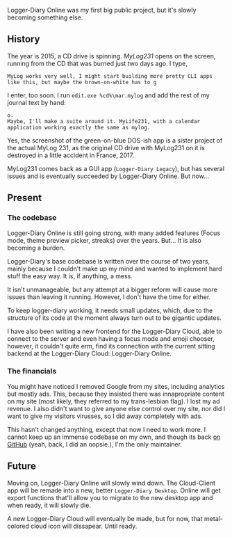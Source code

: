 Logger-Diary Online was my first big public project, but it's slowly becoming something else.

## History

The year is 2015, a CD drive is spinning. _MyLog231_ opens on the screen, running from the CD that was burned just two days ago.
I type,

```
MyLog works very well, I might start building more pretty CLI apps like this, but maybe the brown-on-white has to g
```
I enter, too soon. I run `edit.exe %cd%\mar.mylog` and add the rest of my journal text by hand:
```
o.
Maybe, I'll make a suite around it. MyLife231, with a calendar application working exactly the same as mylog.
```

Yes, the screenshot of the green-on-blue DOS-ish app is a sister project of the actual MyLog 231, as the original CD drive with MyLog231 on it is destroyed in a little accident in France, 2017.

MyLog231 comes back as a GUI app (`Logger-Diary Legacy`), but has several issues and is eventually succeeded by Logger-Diary Online.
But now...

## Present

### The codebase

Logger-Diary Online is still going strong, with many added features (Focus mode, theme preview picker, streaks) over the years. But... It is also becoming a burden.

Logger-Diary's base codebase is written over the course of two years, mainly because I couldn't make up my mind and wanted to implement hard stuff the easy way. It is, if anything, a mess.

It isn't unmanageable, but any attempt at a bigger reform will cause more issues than leaving it running. However, I don't have the time for either.

To keep logger-diary working, it needs small updates, which, due to the structure of its code at the moment always turn out to be gigantic updates. 

I have also been writing a new frontend for the Logger-Diary Cloud, able to connect to the server and even having a focus mode and emoji chooser, however, it couldn't quite erm, find its connection with the current sitting backend at the Logger-Diary Cloud: Logger-Diary Online.

### The financials

You might have noticed I removed Google from my sites, including analytics but mostly ads. This, because they insisted there was innapropriate content on my site (most likely, they referred to my trans-lesbian flag). I lost my ad revenue. I also didn't want to give anyone else control over my site, nor did I want to give my visitors virusses, so I did away completely with ads.

This hasn't changed anything, except that now I need to work more. I cannot keep up an immense codebase on my own, and though its back [on GitHub](https://github.com/strawmelonjuice/logger-diary-online/) (yeah, back, I did an oopsie.), I'm the only maintainer.

## Future

Moving on, Logger-Diary Online will slowly wind down. The Cloud-Client app will be remade into a new, better `Logger-Diary Desktop`. Online will get export functions that'll allow you to migrate to the new desktop app and when ready, it will slowly die.

A new Logger-Diary Cloud will eventually be made, but for now, that metal-colored cloud icon will dissapear. Until ready.

